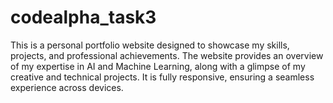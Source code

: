 # codealpha_task3
This is a personal portfolio website designed to showcase my skills, projects, and professional achievements. The website provides an overview of my expertise in AI and Machine Learning, along with a glimpse of my creative and technical projects. It is fully responsive, ensuring a seamless experience across devices.
